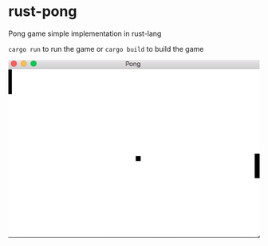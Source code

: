 # rust-pong
Pong game simple implementation in rust-lang

`cargo run` to run the game or `cargo build` to build the game


![Game screenshot](screenshot.png)

